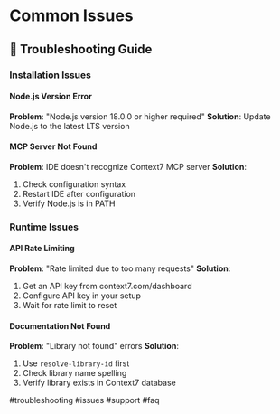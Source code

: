 # Common Issues

## 🔧 Troubleshooting Guide

### Installation Issues

#### Node.js Version Error
**Problem**: "Node.js version 18.0.0 or higher required"
**Solution**: Update Node.js to the latest LTS version

#### MCP Server Not Found
**Problem**: IDE doesn't recognize Context7 MCP server
**Solution**: 
1. Check configuration syntax
2. Restart IDE after configuration
3. Verify Node.js is in PATH

### Runtime Issues

#### API Rate Limiting
**Problem**: "Rate limited due to too many requests"
**Solution**: 
1. Get an API key from context7.com/dashboard
2. Configure API key in your setup
3. Wait for rate limit to reset

#### Documentation Not Found
**Problem**: "Library not found" errors
**Solution**:
1. Use `resolve-library-id` first
2. Check library name spelling
3. Verify library exists in Context7 database

#troubleshooting #issues #support #faq